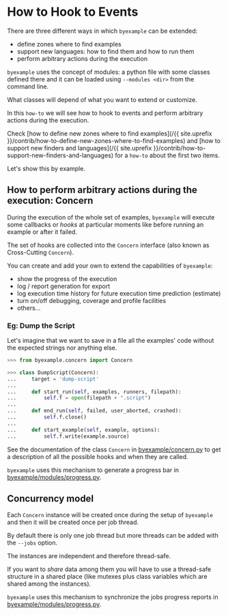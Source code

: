 # How to Hook to Events

There are three different ways in which ``byexample`` can be extended:

 - define zones where to find examples
 - support new languages: how to find them and how to run them
 - perform arbitrary actions during the execution

``byexample`` uses the concept of modules: a python file with some classes
defined there and it can be loaded using ``--modules <dir>`` from the command
line.

What classes will depend of what you want to extend or customize.

In this ``how-to`` we will see how to hook to events and perform arbitrary
actions during the execution.

Check [how to define new zones where to find examples](/{{ site.uprefix }}/contrib/how-to-define-new-zones-where-to-find-examples)
and [how to support new finders and languages](/{{ site.uprefix }}/contrib/how-to-support-new-finders-and-languages)
for a ``how-to`` about the first two items.

Let's show this by example.

## How to perform arbitrary actions during the execution: Concern

During the execution of the whole set of examples, ``byexample`` will execute
some callbacks or *hooks* at particular moments like before running an example or
after it failed.

The set of hooks are collected into the ``Concern`` interface (also known as
Cross-Cutting ``Concern``).

You can create and add your own to extend the capabilities of ``byexample``:

 - show the progress of the execution
 - log / report generation for export
 - log execution time history for future execution time prediction (estimate)
 - turn on/off debugging, coverage and profile facilities
 - others...

### Eg: Dump the Script

Let's imagine that we want to save in a file all the examples' code without
the expected strings nor anything else.

```python
>>> from byexample.concern import Concern

>>> class DumpScript(Concern):
...     target = 'dump-script'
...
...     def start_run(self, examples, runners, filepath):
...         self.f = open(filepath + ".script")
...
...     def end_run(self, failed, user_aborted, crashed):
...         self.f.close()
...
...     def start_example(self, example, options):
...         self.f.write(example.source)
```

See the documentation of the class ``Concern`` in
[byexample/concern.py](https://github.com/byexamples/byexample/tree/master/byexample/concern.py) to get a description of all the
possible hooks and when they are called.

``byexample`` uses this mechanism to generate a progress bar in
[byexample/modules/progress.py](https://github.com/byexamples/byexample/tree/master/byexample/modules/progress.py).


## Concurrency model

Each `Concern` instance will be created once during the setup of
`byexample` and then it will be created once per job thread.

By default there is only one job thread but more threads can be added
with the `--jobs` option.

The instances are independent and therefore thread-safe.

If you want to *share* data among them you will have to use a
thread-safe structure in a shared place (like mutexes plus class
variables which are shared among the instances).

``byexample`` uses this mechanism to synchronize the jobs progress
reports in
[byexample/modules/progress.py](https://github.com/byexamples/byexample/tree/master/byexample/modules/progress.py).
